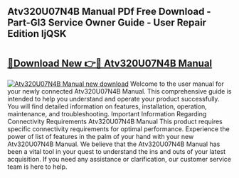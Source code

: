 ## Atv320U07N4B Manual PDf Free Download - Part-Gl3 Service Owner Guide - User Repair Edition ljQSK

# <h2><a href="http://bc3975.oget.top/?id=Atv320U07N4B+Manual">🔗Download New 👉🔴 Atv320U07N4B Manual</a></h2>

[![Atv320U07N4B Manual new download](https://i.imgur.com/5g1atiW.png)](http://bc3975.oget.top/?id=Atv320U07N4B+Manual)
Welcome to the user manual for your newly connected Atv320U07N4B Manual. This comprehensive guide is intended to help you understand and operate your product successfully. You will find detailed information on features, installation, operation, maintenance, and troubleshooting. Important Information Regarding Connectivity Requirements Atv320U07N4B Manual This product requires specific connectivity requirements for optimal performance. Experience the power of list of features in the palm of your hand with your new Atv320U07N4B Manual. We believe that the Atv320U07N4B Manual has been a vital tool in your quest to understand the ins and outs of your latest acquisition. If you need any assistance or clarification, our customer service team is here to help.
